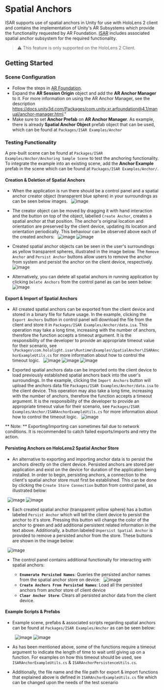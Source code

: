 # Spatial Anchors

ISAR supports use of spatial anchors in Unity for use with HoloLens 2 client and contains the implementation of Unity's AR Subsystems which provide the functionality requested by AR Foundation. [ISAR](ar_foundation.md) includes associated spatial anchor subsystem for the required functionality.

> :warning: This feature is only supported on the HoloLens 2 Client.

## Getting Started

### Scene Configuration

- Follow the steps in [AR Foundation](ar_foundation.md#scene-configuration).
- Expand the **AR Session Origin** object and add the **AR Anchor Manager** to it. For more information on using the AR Anchor Manager, see the description https://docs.unity3d.com/Packages/com.unity.xr.arfoundation@4.1/manual/anchor-manager.html."
- Make sure to set **Anchor Prefab** on **AR Anchor Manager**. As example, there is already  **Spatial Anchor Object** prefab object that can be used, which can be found at `Packages/ISAR Examples/Anchor`

### Testing Functionality
A pre-built scene can be found at `Packages/ISAR Examples/Anchor/Anchoring Sample Scene` to test the anchoring functionality. To integrate the example into an existing scene, add the **Anchor Example** prefab in the scene which can be found at `Packages/ISAR Examples/Anchor/`.

#### Creation & Deletion of Spatial Anchors

- When the application is run there should be a control panel and a spatial anchor creator object (transparent blue sphere) in your surroundings as can be seen below images.
&nbsp;
  ![image](images/spatial-anchors-4.PNG)
&nbsp;
&nbsp;
&nbsp;
- The creator object can be moved by dragging it with hand interaction and the button on top of the object, labelled `Create Anchor`, creates a spatial anchor at that position. The anchor's original location and orientation are preserved by the client device, updating its location and orientation periodically. This behaviour can be observed above each of the created anchors:
&nbsp;
  ![image](images/spatial-anchors-1.PNG)
  ![image](images/spatial-anchors-2.PNG)
&nbsp;
&nbsp;

- Created spatial anchor objects can be seen in the user's surroundings as yellow transparent spheres, illustrated in the image below. The `Remove Anchor` and `Persist Anchor` buttons allow users to remove the anchor from system and persist the anchor on the client device, respectively.
&nbsp;
  ![image](images/spatial-anchors-3.PNG)
&nbsp;
&nbsp;

- Alternatively, you can delete all spatial anchors in running application by clicking `Delete Anchors` from the control panel as can be seen below:
&nbsp;
  ![image](images/spatial-anchors-4.PNG)
&nbsp;


#### Export & Import of Spatial Anchors

- All created spatial anchors can be exported from the client device and stored in a binary file for future usage. In the example, clicking the `Export Anchors` button in control panel will download the file from the client and store it in `Packages/ISAR Examples/Anchor/data.isa`. This operation may take a long time, increasing with the number of anchors, therefore the function accepts a timeout argument. It is the responsibility of the developer to provide an appropriate timeout value for their scenario, see `\Packages\com.hololight.isar\Runtime\Examples\SpatialAnchor\ISARAnchorExampleUtils.cs` for more information about how to control the timeout logic.
&nbsp;
  ![image](images/spatial-anchors-5.PNG)
  ![image](images/spatial-anchors-6.PNG)
  ![image](images/spatial-anchors-7.PNG)
&nbsp;
&nbsp;

- Exported spatial anchors data can be imported onto the client device to load previously established spatial anchors back into the user's surroundings. In the example, clicking the `Import Anchors` button will upload the anchors data file `Packages/ISAR Examples/Anchor/data.isa` to the client device. This operation may also take a long time, increasing with the number of anchors, therefore the function accepts a timeout argument. It is the responsibility of the developer to provide an appropriate timeout value for their scenario, see  `Packages/ISAR Examples/Anchor/ISARAnchorExampleUtils.cs` for more information about how to control the timeout logic.
&nbsp;
  ![image](images/spatial-anchors-8.PNG)
&nbsp;
&nbsp;

** Note: ** Exporting/Importing can sometimes fail due to network conditions. It is recommended to catch failed exports/imports and retry the action.

#### Persisting Anchors on HoloLens2 Spatial Anchor Store

- An alternative to exporting and importing anchor data is to persist the anchors directly on the client device. Persisted anchors are stored per application and exist on the device for duration of the application being installed. In order to begin, persisting anchors, a connection to the client's spatial anchor store must first be established. This can be done by clicking the `Create Store Connection` button from control panel, as illustrated below:

&nbsp;
  ![image](images/spatial-anchors-10.PNG)
  ![image](images/spatial-anchors-9.PNG)
&nbsp;
&nbsp;

- Each created spatial anchor (transparent yellow sphere) has a button labeled `Persist Anchor` which will tell the client device to persist the anchor to it's store. Pressing this button will change the color of the anchor to green and add additional persistent related information in the text above. Additionally, a button labeled `Unpersist Spatial Anchor` is provided to remove a persisted anchor from the store. These buttons are shown in the image below:

&nbsp;
  ![image](images/spatial-anchors-11.PNG)
&nbsp;

- The control panel contains additional functionally for interacting with spatial anchors:

  - **`Enumerate Persisted Names`**: Queries the persisted anchor names from the spatial anchor store on device:
  &nbsp;
    ![image](images/spatial-anchors-12.PNG)
  &nbsp;
  - **`Create Anchors From Persisted Names`**: Load all the persisted anchors from anchor store of client device
  &nbsp;
  - **`Clear Anchor Store`**: Clears all persisted anchor data from the client device.
    &nbsp;

#### Example Scripts & Prefabs

- Example scene, prefabs & associated scripts regarding spatial anchors can be found at `Packages/ISAR Examples/Anchor` as can be seen below:

  &nbsp;
    ![image](images/spatial-anchors-13.PNG)
    ![image](images/spatial-anchors-7.PNG)
  &nbsp;

- As has been mentioned above, some of the functions require a timeout argument to indicate the length of time to wait until giving up on a function. For examples on how this timeout should be used, see `ISARAnchorExampleUtils.cs` & `ISARAnchorPersistenceUtils.cs`.

- Additionally, the file name and the file path for export & import functions that explained above is defined in `ISARAnchorExampleUtils.cs` file which can be changed upon the needs of the test scenario
